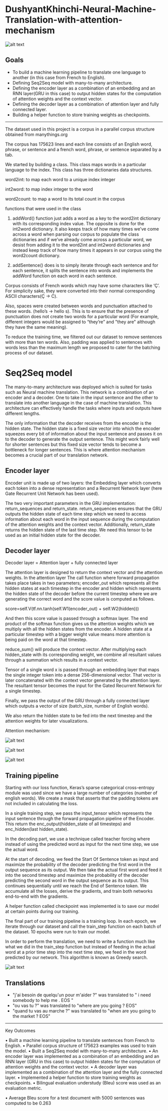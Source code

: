 # DushyantKhinchi-Neural-Machine-Translation-with-attention-mechanism

![alt text](https://img1.wsimg.com/isteam/ip/6accb018-0248-4224-8307-a1bd01733c4f/csm_AdobeStock_261996669_fe16272c61.png/:/cr=t:0%25,l:0%25,w:100%25,h:100%25/rs=w:1280)


## Goals

* To build a machine learning pipeline to translate one language to another (in this case from French to English). 
* Defining Seq2Seq model with many-to-many architecture.
* Defining the encoder layer as a combination of an embedding and an RNN layer(GRU in this case) to output hidden states for the computation of attention weights and the context vector.
* Defining the decoder layer as a combination of attention layer and fully connected layer.
* Building a helper function to store training weights as checkpoints. 

---

The dataset used in this project is a  corpus in a parallel corpus structure obtained from manythings.org

The corpus has 175623 lines and each line consists of an English word, phrase, or sentence and a french word, phrase, or sentence separated by a tab.


We started by building a class. This class maps words in a particular language to the index. This class has three dictionaries data structures.

word2int: to map each word to a unique index integer

int2word: to map index integer to the word 

word2count: to map a word to its total count in the corpus

functions that were used in the class

1) addWord() function just adds a word as a key to the word2int dictionary with its corresponding index value. The opposite is done for the int2word dictionary. It also keeps track of how many times we’ve come across a word when parsing our corpus to populate the class dictionaries and if we’ve already come across a particular word, we desist from adding it to the word2int and int2word dictionaries and instead keep track of how many times it appears in our corpus using the word2count dictionary.

2) addSentence() does is to simply iterate through each sentence and for each sentence, it splits the sentence into words and implements the addWord function on each word in each sentence.



 Corpus consists of French words which may have some characters like ‘Ç’. For simplicity sake, they were converted into their normal corresponding ASCII characters(Ç → C).

Also, spaces were created between words and punctuation attached to these words. (hello’s → hello s). This is to ensure that the presence of punctuation does not create two words for a particular word (For example, different integers would be assigned to “they’re” and "they are" although they have the same meaning).

To reduce the training time, we filtered out our dataset to remove sentences with more than ten words. Also, padding was applied to sentences with words less than the maximum length we proposed to cater for the batching process of our dataset. 

 

# Seq2Seq model
 

The many-to-many architecture was deployed which is suited for tasks such as Neural machine translation. This network is a combination of an encoder and a decoder. One to take in the input sentence and the other to translate into another language in the case of machine translation. This architecture can effectively handle the tasks where inputs and outputs have different lengths. 

The only information that the decoder receives from the encoder is the hidden state. The hidden state is a fixed size vector into which the encoder squeezes every bit of information about the input sentence and passes it on to the decoder to generate the output sentence. This might work fairly well for shorter sentences but this fixed size vector tends to become a bottleneck for longer sentences. This is where attention mechanism becomes a crucial part of our translation network.



## Encoder layer
Encoder unit is made up of two layers: the Embedding layer which converts each token into a dense representation and a Recurrent Network layer (here Gate Recurrent Unit Network has been used). 

The two very important parameters in the GRU implementation: return_sequences and return_state. return_sequences ensures that the GRU outputs the hidden state of each time step which we need to access information about each word in the input sequence during the computation of the attention weights and the context vector. Additionally, return_state returns the hidden state of the last time step. We need this tensor to be used as an initial hidden state for the decoder.

 

## Decoder layer
Decoder layer = Attention layer + fully connected layer

The attention layer is designed to return the context vector and the attention weights. In the attention layer The call function where forward propagation takes place takes in two parameters; encoder_out which represents all the hidden states at each timestep in the encoder and hidden which represents the hidden state of the decoder before the current timestep where we are generating the correct word and the score value is computed as follows. 

score=self.V(tf.nn.tanh(self.W1(encoder_out) + self.W2(hidden)))

And then this score value is passed through a softmax layer. The end product of the softmax function gives us the attention weights which we multiply with all the hidden states from the encoder. A hidden state at a particular timestep with a bigger weight value means more attention is being paid on the word at that timestep.

reduce_sum() will produce the context vector. After multiplying each hidden_state with its corresponding weight, we combine all resultant values through a summation which results in a context vector.

Tensor of a single word x is passed through an embedding layer that maps the single integer token into a dense 256-dimensional vector. That vector is later concatenated with the context vector generated by the attention layer. The resultant tensor becomes the input for the Gated Recurrent Network for a single timestep.

Finally, we pass the output of the GRU through a fully connected layer which outputs a vector of size (batch_size, number of English words).

We also return the hidden state to be fed into the next timestep and the attention weights for later visualizations.



Attention mechanism:

![alt text](https://img1.wsimg.com/isteam/ip/6accb018-0248-4224-8307-a1bd01733c4f/attn_model.png/:/rs=w:1280)

![alt text](https://img1.wsimg.com/isteam/ip/6accb018-0248-4224-8307-a1bd01733c4f/attn_mechanism.png/:/rs=w:1280)

![alt text](https://img1.wsimg.com/isteam/ip/6accb018-0248-4224-8307-a1bd01733c4f/image-11.png/:/cr=t:0%25,l:0%25,w:100%25,h:100%25/rs=w:1280)


## Training pipeline
Starting with our loss function, Keras’s sparse categorical cross-entropy module was used since we have a large number of categories (number of english words). We create a mask that asserts that the padding tokens are not included in calculating the loss.

 

In a single training step, we pass the input_tensor which represents the input sentence through the forward propagation pipeline of the Encoder. This return the enc_output(hidden_state of all timesteps) and enc_hidden(last hidden_state).

In the decoding part, we use a technique called teacher forcing where instead of using the predicted word as input for the next time step, we use the actual word.

At the start of decoding, we feed the Start Of Sentence token as input and maximize the probability of the decoder predicting the first word in the output sequence as its output. We then take the actual first word and feed it into the second timestep and maximize the probability of the decoder predicting the second word in the output sequence as its output. This continues sequentially until we reach the End of Sentence token. We accumulate all the losses, derive the gradients, and train both networks end-to-end with the gradients.



A helper function called checkpoint was implemented is to save our model at certain points during our training. 

The final part of our training pipeline is a training loop. In each epoch, we iterate through our dataset and call the train_step function on each batch of the dataset. 10 epochs were run to train our model.

In order to perform the translation, we need to write a function much like what we did in the train_step function but instead of feeding in the actual word at a prior time step into the next time step, we feed in the word predicted by our network. This algorithm is known as Greedy search. 


![alt text](https://img1.wsimg.com/isteam/ip/6accb018-0248-4224-8307-a1bd01733c4f/Screenshot_2.png/:/rs=w:1280)


## Translations
* "j'ai besoin de quelqu'un pour m'aider ?" was translated to " i need somebody to help me . EOS  "
* "ou vas tu ?" was translated to "where are you going ? EOS"
* "quand tu vas au marche ?" was translated to "when are you going to the market ? EOS"
---

Key Outcomes

• Built a machine learning pipeline to translate sentences from French to English.
• Parallel corpus structure of 175623 examples was used to train the model.
• Built a Seq2Seq model with many-to-many architecture.
• An encoder layer was implemented as a combination of an embedding and an RNN layer (GRU in this case) to output hidden states for the computation of attention weights and the context vector.
• A decoder layer was implemented as a combination of the attention layer and the fully connected layer.
• Implemented a helper function to store training weights as checkpoints.
• Bilingual evaluation understudy (Bleu) score was used as an evaluation metric.

• Average Bleu score for a test document with 5000 sentences was computed to be 0.263
